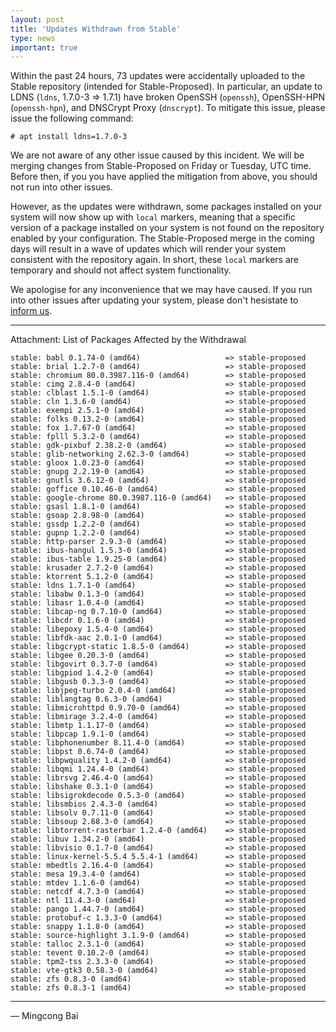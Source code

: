 ```yaml
---
layout: post
title: 'Updates Withdrawn from Stable'
type: news
important: true
---
```


Within the past 24 hours, 73 updates were accidentally uploaded to the Stable
repository (intended for Stable-Proposed). In particular, an update to LDNS
(`ldns`, 1.7.0-3 => 1.7.1) have broken OpenSSH (`openssh`), OpenSSH-HPN
(`openssh-hpn`), and DNSCrypt Proxy (`dnscrypt`). To mitigate this issue,
please issue the following command:

```
# apt install ldns=1.7.0-3
```

We are not aware of any other issue caused by this incident. We will be merging
changes from Stable-Proposed on Friday or Tuesday, UTC time. Before then, if you
you have applied the mitigation from above, you should not run into other issues.

However, as the updates were withdrawn, some packages installed on your system
will now show up with `local` markers, meaning that a specific version of a
package installed on your system is not found on the repository enabled by
your configuration. The Stable-Proposed merge in the coming days will result in
a wave of updates which will render your system consistent with the repository
again. In short, these `local` markers are temporary and should not affect
system functionality.

We apologise for any inconvenience that we may have caused. If you run into other
issues after updating your system, please don't hesistate to
[inform us](https://github.com/AOSC-Dev/aosc-os-abbs/issues/new/choose/).

----

Attachment: List of Packages Affected by the Withdrawal

```
stable: babl 0.1.74-0 (amd64)                   => stable-proposed
stable: brial 1.2.7-0 (amd64)                   => stable-proposed
stable: chromium 80.0.3987.116-0 (amd64)        => stable-proposed
stable: cimg 2.8.4-0 (amd64)                    => stable-proposed
stable: clblast 1.5.1-0 (amd64)                 => stable-proposed
stable: cln 1.3.6-0 (amd64)                     => stable-proposed
stable: exempi 2.5.1-0 (amd64)                  => stable-proposed
stable: folks 0.13.2-0 (amd64)                  => stable-proposed
stable: fox 1.7.67-0 (amd64)                    => stable-proposed
stable: fplll 5.3.2-0 (amd64)                   => stable-proposed
stable: gdk-pixbuf 2.38.2-0 (amd64)             => stable-proposed
stable: glib-networking 2.62.3-0 (amd64)        => stable-proposed
stable: gloox 1.0.23-0 (amd64)                  => stable-proposed
stable: gnupg 2.2.19-0 (amd64)                  => stable-proposed
stable: gnutls 3.6.12-0 (amd64)                 => stable-proposed
stable: goffice 0.10.46-0 (amd64)               => stable-proposed
stable: google-chrome 80.0.3987.116-0 (amd64)   => stable-proposed
stable: gsasl 1.8.1-0 (amd64)                   => stable-proposed
stable: gsoap 2.8.98-0 (amd64)                  => stable-proposed
stable: gssdp 1.2.2-0 (amd64)                   => stable-proposed
stable: gupnp 1.2.2-0 (amd64)                   => stable-proposed
stable: http-parser 2.9.3-0 (amd64)             => stable-proposed
stable: ibus-hangul 1.5.3-0 (amd64)             => stable-proposed
stable: ibus-table 1.9.25-0 (amd64)             => stable-proposed
stable: krusader 2.7.2-0 (amd64)                => stable-proposed
stable: ktorrent 5.1.2-0 (amd64)                => stable-proposed
stable: ldns 1.7.1-0 (amd64)                    => stable-proposed
stable: libabw 0.1.3-0 (amd64)                  => stable-proposed
stable: libasr 1.0.4-0 (amd64)                  => stable-proposed
stable: libcap-ng 0.7.10-0 (amd64)              => stable-proposed
stable: libcdr 0.1.6-0 (amd64)                  => stable-proposed
stable: libepoxy 1.5.4-0 (amd64)                => stable-proposed
stable: libfdk-aac 2.0.1-0 (amd64)              => stable-proposed
stable: libgcrypt-static 1.8.5-0 (amd64)        => stable-proposed
stable: libgee 0.20.3-0 (amd64)                 => stable-proposed
stable: libgovirt 0.3.7-0 (amd64)               => stable-proposed
stable: libgpiod 1.4.2-0 (amd64)                => stable-proposed
stable: libgusb 0.3.3-0 (amd64)                 => stable-proposed
stable: libjpeg-turbo 2.0.4-0 (amd64)           => stable-proposed
stable: liblangtag 0.6.3-0 (amd64)              => stable-proposed
stable: libmicrohttpd 0.9.70-0 (amd64)          => stable-proposed
stable: libmirage 3.2.4-0 (amd64)               => stable-proposed
stable: libmtp 1.1.17-0 (amd64)                 => stable-proposed
stable: libpcap 1.9.1-0 (amd64)                 => stable-proposed
stable: libphonenumber 8.11.4-0 (amd64)         => stable-proposed
stable: libpst 0.6.74-0 (amd64)                 => stable-proposed
stable: libpwquality 1.4.2-0 (amd64)            => stable-proposed
stable: libqmi 1.24.4-0 (amd64)                 => stable-proposed
stable: librsvg 2.46.4-0 (amd64)                => stable-proposed
stable: libshake 0.3.1-0 (amd64)                => stable-proposed
stable: libsigrokdecode 0.5.3-0 (amd64)         => stable-proposed
stable: libsmbios 2.4.3-0 (amd64)               => stable-proposed
stable: libsolv 0.7.11-0 (amd64)                => stable-proposed
stable: libsoup 2.68.3-0 (amd64)                => stable-proposed
stable: libtorrent-rasterbar 1.2.4-0 (amd64)    => stable-proposed
stable: libuv 1.34.2-0 (amd64)                  => stable-proposed
stable: libvisio 0.1.7-0 (amd64)                => stable-proposed
stable: linux-kernel-5.5.4 5.5.4-1 (amd64)      => stable-proposed
stable: mbedtls 2.16.4-0 (amd64)                => stable-proposed
stable: mesa 19.3.4-0 (amd64)                   => stable-proposed
stable: mtdev 1.1.6-0 (amd64)                   => stable-proposed
stable: netcdf 4.7.3-0 (amd64)                  => stable-proposed
stable: ntl 11.4.3-0 (amd64)                    => stable-proposed
stable: pango 1.44.7-0 (amd64)                  => stable-proposed
stable: protobuf-c 1.3.3-0 (amd64)              => stable-proposed
stable: snappy 1.1.8-0 (amd64)                  => stable-proposed
stable: source-highlight 3.1.9-0 (amd64)        => stable-proposed
stable: talloc 2.3.1-0 (amd64)                  => stable-proposed
stable: tevent 0.10.2-0 (amd64)                 => stable-proposed
stable: tpm2-tss 2.3.3-0 (amd64)                => stable-proposed
stable: vte-gtk3 0.58.3-0 (amd64)               => stable-proposed
stable: zfs 0.8.3-0 (amd64)                     => stable-proposed
stable: zfs 0.8.3-1 (amd64)                     => stable-proposed
```

----

— Mingcong Bai
